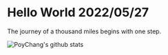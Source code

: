 # Hello World 2022/05/27

The journey of a thousand miles begins with one step.

![PoyChang's github stats](https://github-readme-stats.vercel.app/api?username=poychang&show_icons=true&theme=dracula)
